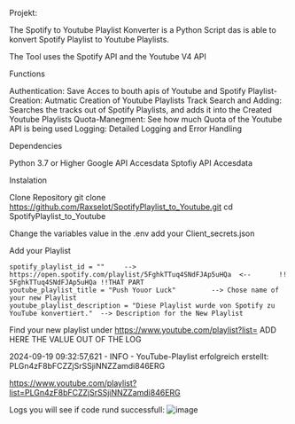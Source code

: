 Projekt: 


The Spotify to Youtube Playlist Konverter is a Python Script das is able to konvert Spotify Playlist to Youtube Playlists. 

The Tool uses the Spotify API and the Youtube V4 API

Functions

Authentication: Save Acces to bouth apis of Youtube and Spotify
Playlist-Creation: Autmatic Creation of Youtube Playlists
Track Search and Adding: Searches the tracks out of Spotify Playlists, and adds it into the Created Youtube Playlists
Quota-Manegment: See how much Quota of the Youtube API is being used
Logging: Detailed Logging and Error Handling

Dependencies

Python 3.7 or Higher
Google API Accesdata
Sptofiy API Accesdata

Instalation 

Clone Repository
git clone https://github.com/Raxselot/SpotifyPlaylist_to_Youtube.git
cd SpotifyPlaylist_to_Youtube

Change the variables value in the .env
add your Client_secrets.json

Add your Playlist 

    spotify_playlist_id = ""     --> https://open.spotify.com/playlist/5FghkTTuq4SNdFJAp5uHQa  <--       !! 5FghkTTuq4SNdFJAp5uHQa !!THAT PART 
    youtube_playlist_title = "Push Youor Luck"         --> Chose name of your new Playlist 
    youtube_playlist_description = "Diese Playlist wurde von Spotify zu YouTube konvertiert."  --> Description for the New Playlist 

Find your new playlist under https://www.youtube.com/playlist?list= ADD HERE THE VALUE OUT OF THE LOG 

2024-09-19 09:32:57,621 - INFO - YouTube-Playlist erfolgreich erstellt: PLGn4zF8bFCZZjSrSSjiNNZZamdi846ERG

https://www.youtube.com/playlist?list=PLGn4zF8bFCZZjSrSSjiNNZZamdi846ERG


Logs you will see if code rund successfull: 
![image](https://github.com/user-attachments/assets/6a947e2d-3343-48f6-8748-d5bef003d352)


